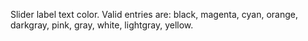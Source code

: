Slider label text color. Valid entries are: black, magenta,
cyan, orange, darkgray, pink, gray, white, lightgray, yellow.
